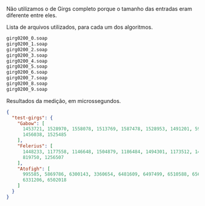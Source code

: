 Não utilizamos o de Girgs completo porque o tamanho das entradas eram diferente
entre eles.

Lista de arquivos utilizados, para cada um dos algoritmos.

```txt
girg0200_0.soap
girg0200_1.soap
girg0200_2.soap
girg0200_3.soap
girg0200_4.soap
girg0200_5.soap
girg0200_6.soap
girg0200_7.soap
girg0200_8.soap
girg0200_9.soap
```

Resultados da medição, em microssegundos.

```json
{
  "test-girgs": {
    "Gabow": [
      1453721, 1528970, 1558078, 1513769, 1587478, 1528953, 1491201, 592796,
      1456038, 1525485
    ],
    "Felerius": [
      1448233, 1177558, 1146648, 1504879, 1186484, 1494301, 1173512, 1461723,
      819750, 1256507
    ],
    "Atofigh": [
      995585, 5869786, 6300143, 3360654, 6481609, 6497499, 6510588, 6567574,
      6331206, 6502018
    ]
  }
}
```
